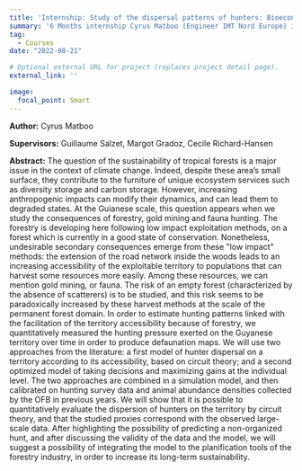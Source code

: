 ```yaml
---
title: 'Internship: Study of the dispersal patterns of hunters: Bioeconomic analysis of hunted wildlife populations on the French Guiana coastline'
summary: '6 Months internship Cyrus Matboo (Engineer IMT Nord Europe) in collaboration with OFB french guiana.'
tag: 
  - Courses
date: "2022-08-21"

# Optional external URL for project (replaces project detail page).
external_link: ''

image:
  focal_point: Smart
---
```


**Author:** Cyrus Matboo

**Supervisors:** Guillaume Salzet, Margot Gradoz, Cecile Richard-Hansen


**Abstract:** The question of the sustainability of tropical forests is a major issue in the context of climate change. Indeed, despite these area’s small
surface, they contribute to the furniture of unique ecosystem services such as diversity storage and carbon storage. However, increasing
anthropogenic impacts can modify their dynamics, and can lead them to degraded states.
At the Guianese scale, this question appears when we study the consequences of forestry, gold mining and fauna hunting. The forestry is
developing here following low impact exploitation methods, on a forest which is currently in a good state of conservation. Nonetheless,
undesirable secondary consequences emerge from these "low impact" methods: the extension of the road network inside the woods leads
to an increasing accessibility of the exploitable territory to populations that can harvest some resources more easily. Among these
resources, we can mention gold mining, or fauna. The risk of an empty forest (characterized by the absence of scatterers) is to be studied,
and this risk seems to be paradoxically increased by these harvest methods at the scale of the permanent forest domain.
In order to estimate hunting patterns linked with the facilitation of the territory accessibility because of forestry, we quantitatively measured
the hunting pressure exerted on the Guyanese territory over time in order to produce defaunation maps. We will use two approaches from
the literature: a first model of hunter dispersal on a territory according to its accessibility, based on circuit theory; and a second optimized
model of taking decisions and maximizing gains at the individual level. The two approaches are combined in a simulation model, and then
calibrated on hunting survey data and animal abundance densities collected by the OFB in previous years.
We will show that it is possible to quantitatively evaluate the dispersion of hunters on the territory by circuit theory, and that the studied
proxies correspond with the observed large-scale data. After highlighting the possibility of predicting a non-organized hunt, and after
discussing the validity of the data and the model, we will suggest a possibility of integrating the model to the planification tools of the
forestry industry, in order to increase its long-term sustainability.
